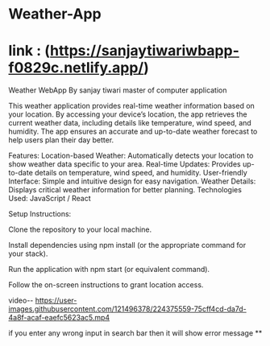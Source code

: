 # Weather-App
# link : (https://sanjaytiwariwbapp-f0829c.netlify.app/)
Weather WebApp 
By sanjay tiwari
master of computer application

This weather application provides real-time weather information based on your location. By accessing your device’s location, the app retrieves the current weather data, including details like temperature, wind speed, and humidity. The app ensures an accurate and up-to-date weather forecast to help users plan their day better.

Features:
Location-based Weather: Automatically detects your location to show weather data specific to your area.
Real-time Updates: Provides up-to-date details on temperature, wind speed, and humidity.
User-friendly Interface: Simple and intuitive design for easy navigation.
Weather Details: Displays critical weather information for better planning.
Technologies Used:
JavaScript / React 

Setup Instructions:

Clone the repository to your local machine.

Install dependencies using npm install (or the appropriate command for your stack).

Run the application with npm start (or equivalent command).

Follow the on-screen instructions to grant location access.





video-- https://user-images.githubusercontent.com/121496378/224375559-75cff4cd-da7d-4a8f-acaf-eaefc5623ac5.mp4


if you enter any wrong input in search bar then it will show error message **

